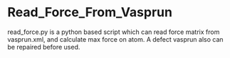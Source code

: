 # Read_Force_From_Vasprun
read_force.py is a python based script which can read force matrix from vasprun.xml, and calculate max force on atom. 
A defect vasprun also can be repaired before used.
